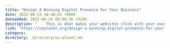 ```yaml
---
title: "Design A Winning Digital Presence For Your Business"
date: 2022-06-23 16:46:45 +0000
dateadded: 2022-06-24 00:00:36 +0100
description: "    This is what makes your websites click with your users  Continue reading on UX Planet »  "
link: "https://uxplanet.org/design-a-winning-digital-presence-for-your-business-4231eec9cafe?source=rss----819cc2aaeee0---4"
category:
directory: _directory/ux-planet.md
---
```

